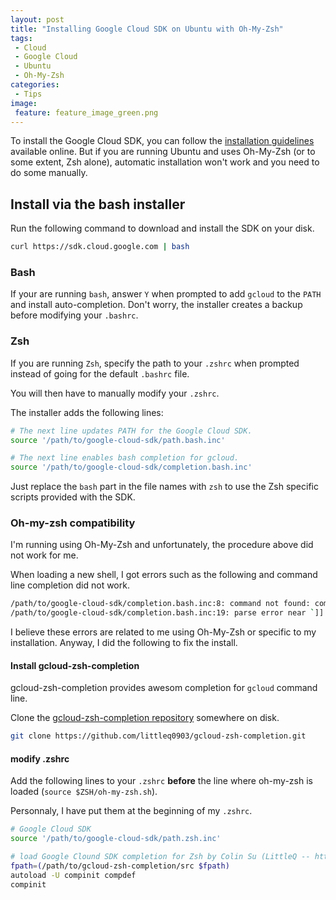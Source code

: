 ```yaml
---
layout: post
title: "Installing Google Cloud SDK on Ubuntu with Oh-My-Zsh"
tags:
 - Cloud
 - Google Cloud
 - Ubuntu
 - Oh-My-Zsh
categories:
 - Tips
image:
 feature: feature_image_green.png
---
```


To install the Google Cloud SDK, you can follow the [installation guidelines](https://cloud.google.com/sdk/) available online. But if you are running Ubuntu and uses Oh-My-Zsh (or to some extent, Zsh alone), automatic installation won't work and you need to do some manually.


## Install via the bash installer

Run the following command to download and install the SDK on your disk.

```sh
curl https://sdk.cloud.google.com | bash
```

### Bash

If your are running ```bash```, answer ```Y``` when prompted to add ```gcloud``` to the ```PATH``` and install auto-completion. Don't worry, the installer creates a backup before modifying your ```.bashrc```.

### Zsh

If you are running ```Zsh```, specify the path to your ```.zshrc``` when prompted instead of going for the default ```.bashrc``` file.

You will then have to manually modify your ```.zshrc```.

The installer adds the following lines:

```sh
# The next line updates PATH for the Google Cloud SDK.
source '/path/to/google-cloud-sdk/path.bash.inc'

# The next line enables bash completion for gcloud.
source '/path/to/google-cloud-sdk/completion.bash.inc'
```

Just replace the ```bash``` part in the file names with ```zsh``` to use the Zsh specific scripts provided with the SDK.

### Oh-my-zsh compatibility

I'm running using Oh-My-Zsh and unfortunately, the procedure above did not work for me.

When loading a new shell, I got errors such as the following and command line completion did not work.

```sh
/path/to/google-cloud-sdk/completion.bash.inc:8: command not found: complete
/path/to/google-cloud-sdk/completion.bash.inc:19: parse error near `]]'
```

I believe these errors are related to me using Oh-My-Zsh or specific to my installation. Anyway, I did the following to fix the install.

#### Install gcloud-zsh-completion

gcloud-zsh-completion provides awesom completion for ```gcloud``` command line.

Clone the [gcloud-zsh-completion repository](https://github.com/littleq0903/gcloud-zsh-completion) somewhere on disk. 

```sh
git clone https://github.com/littleq0903/gcloud-zsh-completion.git
```

#### modify .zshrc

Add the following lines to your ```.zshrc``` __before__ the line where oh-my-zsh is loaded (```source $ZSH/oh-my-zsh.sh```).

Personnaly, I have put them at the beginning of my ```.zshrc```.

```sh
# Google Cloud SDK
source '/path/to/google-cloud-sdk/path.zsh.inc'

# load Google Clound SDK completion for Zsh by Colin Su (LittleQ -- https://github.com/littleq0903/gcloud-zsh-completion)
fpath=(/path/to/gcloud-zsh-completion/src $fpath)
autoload -U compinit compdef
compinit
```
